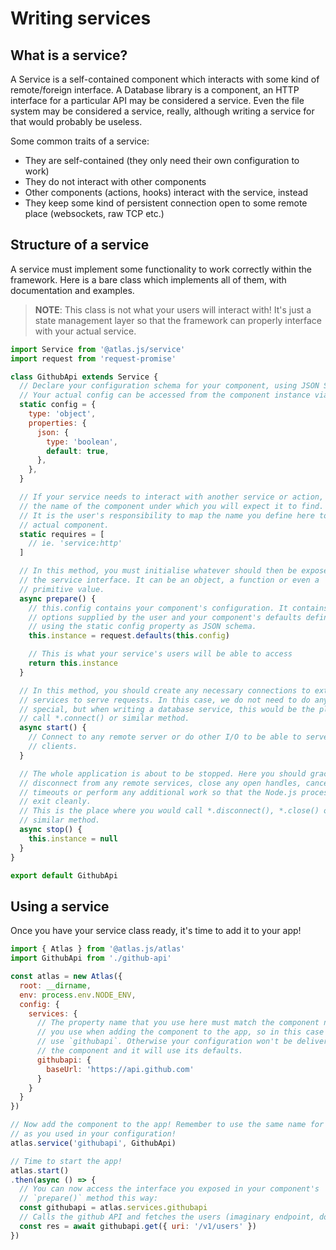 # Writing services

## What is a service?

A Service is a self-contained component which interacts with some kind of remote/foreign interface. A Database library is a component, an HTTP interface for a particular API may be considered a service. Even the file system may be considered a service, really, although writing a service for that would probably be useless.

Some common traits of a service:

- They are self-contained (they only need their own configuration to work)
- They do not interact with other components
- Other components (actions, hooks) interact with the service, instead
- They keep some kind of persistent connection open to some remote place (websockets, raw TCP etc.)

## Structure of a service

A service must implement some functionality to work correctly within the framework. Here is a bare class which implements all of them, with documentation and examples.

> **NOTE**: This class is not what your users will interact with! It's just a state management layer so that the framework can properly interface with your actual service.

```js
import Service from '@atlas.js/service'
import request from 'request-promise'

class GithubApi extends Service {
  // Declare your configuration schema for your component, using JSON Schema
  // Your actual config can be accessed from the component instance via `this.config`
  static config = {
    type: 'object',
    properties: {
      json: {
        type: 'boolean',
        default: true,
      },
    },
  }

  // If your service needs to interact with another service or action, you should declare
  // the name of the component under which you will expect it to find.
  // It is the user's responsibility to map the name you define here to an
  // actual component.
  static requires = [
    // ie. 'service:http'
  ]

  // In this method, you must initialise whatever should then be exposed as
  // the service interface. It can be an object, a function or even a
  // primitive value.
  async prepare() {
    // this.config contains your component's configuration. It contains any
    // options supplied by the user and your component's defaults defined
    // using the static config property as JSON schema.
    this.instance = request.defaults(this.config)

    // This is what your service's users will be able to access
    return this.instance
  }

  // In this method, you should create any necessary connections to external
  // services to serve requests. In this case, we do not need to do anything
  // special, but when writing a database service, this would be the place to
  // call *.connect() or similar method.
  async start() {
    // Connect to any remote server or do other I/O to be able to serve your
    // clients.
  }

  // The whole application is about to be stopped. Here you should gracefully
  // disconnect from any remote services, close any open handles, cancel
  // timeouts or perform any additional work so that the Node.js process can
  // exit cleanly.
  // This is the place where you would call *.disconnect(), *.close() or
  // similar method.
  async stop() {
    this.instance = null
  }
}

export default GithubApi
```

## Using a service

Once you have your service class ready, it's time to add it to your app!

```js
import { Atlas } from '@atlas.js/atlas'
import GithubApi from './github-api'

const atlas = new Atlas({
  root: __dirname,
  env: process.env.NODE_ENV,
  config: {
    services: {
      // The property name that you use here must match the component name that
      // you use when adding the component to the app, so in this case we will
      // use `githubapi`. Otherwise your configuration won't be delivered to
      // the component and it will use its defaults.
      githubapi: {
        baseUrl: 'https://api.github.com'
      }
    }
  }
})

// Now add the component to the app! Remember to use the same name for the component
// as you used in your configuration!
atlas.service('githubapi', GithubApi)

// Time to start the app!
atlas.start()
.then(async () => {
  // You can now access the interface you exposed in your component's
  // `prepare()` method this way:
  const githubapi = atlas.services.githubapi
  // Calls the github API and fetches the users (imaginary endpoint, don't use!)
  const res = await githubapi.get({ uri: '/v1/users' })
})
```
